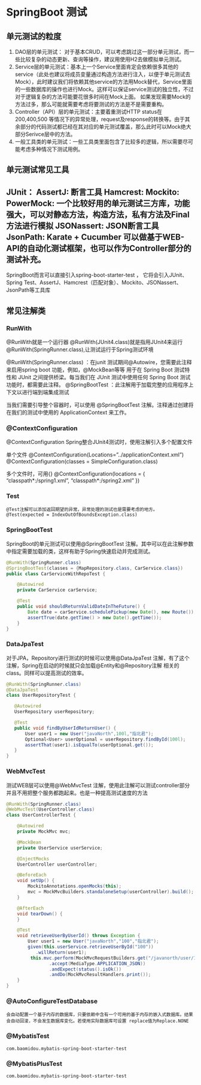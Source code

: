 # SpringBoot 测试

## 单元测试的粒度
1. DAO层的单元测试： 对于基本CRUD，可以考虑跳过这一部分单元测试，而一些比较复杂的动态更新、查询等操作，建议用使用H2去做模拟单元测试。
2. Service层的单元测试：基本上一个Service里面肯定会依赖很多其他的service（此处也建议将成员变量通过构造方法进行注入，以便于单元测试去Mock），此时建议我们将依赖其他service的方法用Mock替代，Service里面的一些数据库的操作也进行Mock。这样可以保证service测试的独立性，不过对于逻辑复杂的方法可能要花很多时间在Mock上面。 如果发现需要Mock的方法过多，那么可能就需要考虑将要测试的方法是不是需要重构。
3. Controller（API）层的单元测试：主要着重测试HTTP status在 200,400,500 等情况下的异常处理，request及response的转换等。由于其余部分的代码测试都已经在其对应的单元测试覆盖，那么此时可以Mock绝大部分Serivce层中的方法。
4. 一般工具类的单元测试：一些工具类里面包含了比较多的逻辑，所以需要尽可能考虑多种情况下测试用例。



## 单元测试常见工具
JUnit：
AssertJ: 断言工具
Hamcrest: 
Mockito:
PowerMock: 一个比较好用的单元测试三方库，功能强大，可以对静态方法，构造方法，私有方法及Final方法进行模拟
JSONassert: JSON断言工具
JsonPath:
Karate + Cucumber 可以做基于WEB-API的自动化测试框架，也可以作为Controller部分的测试补充。
---
SpringBoot而言可以直接引入spring-boot-starter-test ， 它将会引入JUnit、Spring Test、AssertJ、Hamcrest（匹配对象）、Mockito、JSONassert、JsonPath等工具库


## 常见注解类
### RunWith
@RunWith就是一个运行器
@RunWith(JUnit4.class)就是指用JUnit4来运行
@RunWith(SpringRunner.class),让测试运行于Spring测试环境

@RunWith(SpringRunner.class) ：在junit 测试期间@Autowire，您需要此注释来启用spring boot 功能，例如，@MockBean等等
用于在 Spring Boot 测试特性和 JUnit 之间提供桥梁。每当我们在 JUnit 测试中使用任何 Spring Boot 测试功能时，都需要此注释。
@SpringBootTest ：此注解用于加载完整的应用程序上下文以进行端到端集成测试

当我们需要引导整个容器时，可以使用 @SpringBootTest 注解。注释通过创建将在我们的测试中使用的 ApplicationContext 来工作。

### @ContextConfiguration
@ContextConfiguration Spring整合JUnit4测试时，使用注解引入多个配置文件

单个文件
@ContextConfiguration(Locations=”../applicationContext.xml”)
@ContextConfiguration(classes = SimpleConfiguration.class)

多个文件时，可用{}
@ContextConfiguration(locations = { “classpath*:/spring1.xml”, “classpath*:/spring2.xml” })


### Test
    @Test注解可以添加返回期望的异常，异常处理的测试也是需要考虑的地方。
    @Test(expected = IndexOutOfBoundsException.class)

### SpringBootTest
   SpringBoot的单元测试可以使用@SpringBootTest 注解。其中可以在此注解参数中指定需要加载的类，这样有助于Spring快速启动并完成测试。
```java
@RunWith(SpringRunner.class)
@SpringBootTest(classes = {MapRepository.class, CarService.class})
public class CarServiceWithRepoTest {

    @Autowired
    private CarService carService;

    @Test
    public void shouldReturnValidDateInTheFuture() {
        Date date = carService.schedulePickup(new Date(), new Route());
        assertTrue(date.getTime() > new Date().getTime());
    }
}
```

### DataJpaTest

对于JPA，Repository进行测试的时候可以使用@DataJpaTest 注解，有了这个注解，Spring在启动的时候就只会加载@Entity和@Repository注解 相关的class。同样可以提高测试的效率。
```java
@RunWith(SpringRunner.class)
@DataJpaTest
class UserRepositoryTest {

   @Autowired
   UserRepository userRepository;

   @Test
   public void findByUserIdReturnUser() {
       User user1 = new User("javaNorth",100l,"指北君");
       Optional<User> userOptional = userRepository.findById(100l);
       assertThat(user1).isEqualTo(userOptional.get());
   }
}
```

### WebMvcTest
测试WEB层可以使用@WebMvcTest 注解，使用此注解可以测试controller部分并且不用把整个服务都跑起来。也是一种提高测试速度的方法
```java
@RunWith(SpringRunner.class)
@WebMvcTest(UserController.class)
class UserControllerTest {

    @Autowired
    private MockMvc mvc;

    @MockBean
    private UserService userService;

    @InjectMocks
    UserController userController;

    @BeforeEach
    void setUp() {
        MockitoAnnotations.openMocks(this);
        mvc = MockMvcBuilders.standaloneSetup(userController).build();
    }

    @AfterEach
    void tearDown() {
    }

    @Test
    void retrieveUserByUserId() throws Exception {
        User user1 = new User("javaNorth","100","指北君");
        given(this.userService.retrieveUserById("100"))
           .willReturn(user1);
         this.mvc.perform(MockMvcRequestBuilders.get("/javanorth/user/100")
                .accept(MediaType.APPLICATION_JSON))
                .andExpect(status().isOk())
                .andDo(MockMvcResultHandlers.print());
    }
}
```

### @AutoConfigureTestDatabase
    会自动配置一个基于内存的数据库，只要依赖中含有一个可用的基于内存的嵌入式数据库。结果会自动回滚，不会发生数据库变化。若使用实际数据库可设置 replace值为Replace.NONE

### @MybatisTest
    com.baomidou.mybatis-spring-boot-starter-test
### @MybatisPlusTest
    com.baomidou.mybatis-spring-boot-starter-test